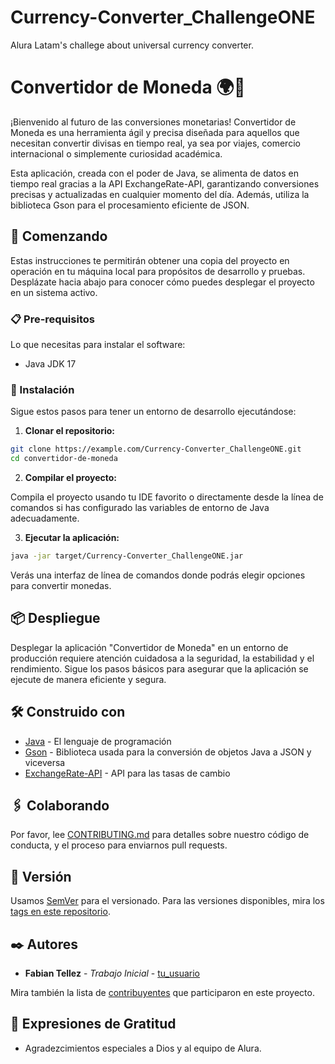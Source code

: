 # Currency-Converter_ChallengeONE
Alura Latam's challege about universal currency converter.

# Convertidor de Moneda 🌍💱

¡Bienvenido al futuro de las conversiones monetarias! Convertidor de Moneda es una herramienta ágil y precisa diseñada para aquellos que necesitan convertir divisas en tiempo real, ya sea por viajes, comercio internacional o simplemente curiosidad académica.

Esta aplicación, creada con el poder de Java, se alimenta de datos en tiempo real gracias a la API ExchangeRate-API, garantizando conversiones precisas y actualizadas en cualquier momento del día. Además, utiliza la biblioteca Gson para el procesamiento eficiente de JSON.

## 🚀 Comenzando

Estas instrucciones te permitirán obtener una copia del proyecto en operación en tu máquina local para propósitos de desarrollo y pruebas. Desplázate hacia abajo para conocer cómo puedes desplegar el proyecto en un sistema activo.

### 📋 Pre-requisitos

Lo que necesitas para instalar el software:

- Java JDK 17

### 🔧 Instalación

Sigue estos pasos para tener un entorno de desarrollo ejecutándose:

1. **Clonar el repositorio:**

```bash
git clone https://example.com/Currency-Converter_ChallengeONE.git
cd convertidor-de-moneda
```

2. **Compilar el proyecto:**

Compila el proyecto usando tu IDE favorito o directamente desde la línea de comandos si has configurado las variables de entorno de Java adecuadamente.

3. **Ejecutar la aplicación:**

```bash
java -jar target/Currency-Converter_ChallengeONE.jar
```

Verás una interfaz de línea de comandos donde podrás elegir opciones para convertir monedas.

## 📦 Despliegue

Desplegar la aplicación "Convertidor de Moneda" en un entorno de producción requiere atención cuidadosa a la seguridad, la estabilidad y el rendimiento. Sigue los pasos básicos para asegurar que la aplicación se ejecute de manera eficiente y segura.


## 🛠️ Construido con

* [Java](https://www.oracle.com/java/) - El lenguaje de programación
* [Gson](https://github.com/google/gson) - Biblioteca usada para la conversión de objetos Java a JSON y viceversa
* [ExchangeRate-API](https://www.exchangerate-api.com/) - API para las tasas de cambio


## 🖇️ Colaborando

Por favor, lee [CONTRIBUTING.md](https://github.com/tu_usuario/convertidor-de-moneda/CONTRIBUTING.md) para detalles sobre nuestro código de conducta, y el proceso para enviarnos pull requests.

## 📌 Versión

Usamos [SemVer](http://semver.org/) para el versionado. Para las versiones disponibles, mira los [tags en este repositorio](https://github.com/tu_usuario/convertidor-de-moneda/tags).

## ✒️ Autores

* **Fabian Tellez** - *Trabajo Inicial* - [tu_usuario](https://github.com/fabitek)

Mira también la lista de [contribuyentes](https://github.com/tu_usuario/Converter_ChallengeONE/contributors) que participaron en este proyecto.


## 🎁 Expresiones de Gratitud

* Agradezcimientos especiales a Dios y al equipo de Alura.
